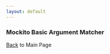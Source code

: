 ```yaml
---
layout: default
---
```


### Mockito Basic Argument Matcher

[Back](/mockito-crafting-code) to Main Page
